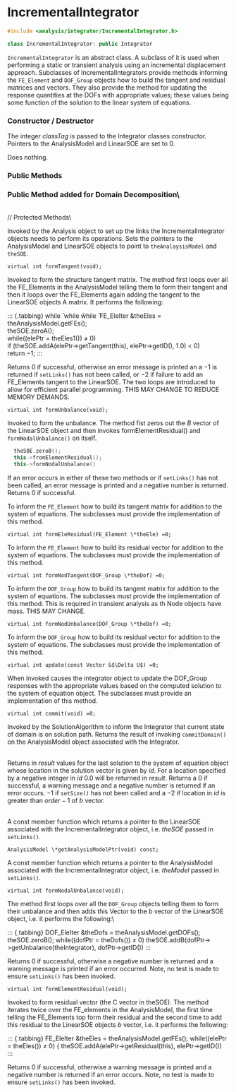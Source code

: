 # IncrementalIntegrator 

```cpp
#include <analysis/integrator/IncrementalIntegrator.h>

class IncrementalIntegrator: public Integrator
```



`IncrementalIntegrator` is an abstract class. A subclass of it is used
when performing a static or transient analysis using an incremental
displacement approach. Subclasses of IncrementalIntegrators provide
methods informing the `FE_Element` and `DOF_Group` objects how to build the
tangent and residual matrices and vectors. They also provide the method
for updating the response quantities at the DOFs with appropriate
values; these values being some function of the solution to the linear
system of equations.

### Constructor / Destructor

The integer *classTag* is passed to the Integrator classes constructor.
Pointers to the AnalysisModel and LinearSOE are set to $0$.


Does nothing.



### Public Methods


### Public Method added for Domain Decomposition\

\
// Protected Methods\



Invoked by the Analysis object to set up the links the
IncrementalIntegrator objects needs to perform its operations. Sets the
pointers to the AnalysisModel and LinearSOE objects to point to
`theAnalaysisModel` and `theSOE`.

```{.cpp}
virtual int formTangent(void);
```

Invoked to form the structure tangent matrix. The method first loops
over all the FE_Elements in the AnalysisModel telling them to form their
tangent and then it loops over the FE_Elements again adding the tangent
to the LinearSOE objects A matrix. It performs the following:

::: {.tabbing}
while ̄ while w̄hile ̄ FE_EleIter &theEles = theAnalysisModel.getFEs();\
theSOE.zeroA();\
while((elePtr = theEles1()) $\neq$ 0)\
if (theSOE.addA(elePtr-$>$getTangent(this), elePtr-$>$getID(), $1.0$)
$<$ 0)\
return $-1$;
:::

Returns $0$ if successful, otherwise an error message is printed an a
$-1$ is returned if `setLinks()` has not been called, or $-2$ if failure
to add an FE_Elements tangent to the LinearSOE. The two loops are
introduced to allow for efficient parallel programming. THIS MAY CHANGE
TO REDUCE MEMORY DEMANDS.

```{.cpp}
virtual int formUnbalance(void);
```

Invoked to form the unbalance. The method fist zeros out the $B$ vector
of the LinearSOE object and then invokes formElementResidual() and
`formNodalUnbalance()` on itself.
```cpp
  theSOE.zeroB();
  this->fromElementResidual();
  this->formNodalUnbalance()
```

If an error occurs in either of these two methods or if `setLinks()` has
not been called, an error message is printed and a negative number is
returned. Returns $0$ if successful.

To inform the `FE_Element` how to build its tangent matrix for addition to
the system of equations. The subclasses must provide the implementation
of this method.

```{.cpp}
virtual int formEleResidual(FE_Element \*theEle) =0;
```

To inform the `FE_Element` how to build its residual vector for addition
to the system of equations. The subclasses must provide the
implementation of this method.

```{.cpp}
virtual int formNodTangent(DOF_Group \*theDof) =0;
```

To inform the `DOF_Group` how to build its tangent matrix for addition to
the system of equations. The subclasses must provide the implementation
of this method. This is required in transient analysis as th Node
objects have mass. THIS MAY CHANGE.

```{.cpp}
virtual int formNodUnbalance(DOF_Group \*theDof) =0;
```

To inform the `DOF_Group` how to build its residual vector for addition to
the system of equations. The subclasses must provide the implementation
of this method.

```{.cpp}
virtual int update(const Vector &$\Delta U$) =0;
```

When invoked causes the integrator object to update the DOF_Group
responses with the appropriate values based on the computed solution to
the system of equation object. The subclasses must provide an
implementation of this method.

```{.cpp}
virtual int commit(void) =0;
```

Invoked by the SolutionAlgorithm to inform the Integrator that current
state of domain is on solution path. Returns the result of invoking
`commitDomain()` on the AnalysisModel object associated with the
Integrator.

\
Returns in *result* values for the last solution to the system of
equation object whose location in the solution vector is given by *id*.
For a location specified by a negative integer in *id* 0.0 will be
returned in *result*. Returns a $0$ if successful, a warning message and
a negative number is returned if an error occurs. $-1$ if `setSize()`
has not been called and a $-2$ if location in *id* is greater than
$order-1$ of $b$ vector.

\
A const member function which returns a pointer to the LinearSOE
associated with the IncrementalIntegrator object, i.e. *theSOE* passed
in `setLinks()`.

```{.cpp}
AnalysisModel \*getAnalysisModelPtr(void) const;
```

A const member function which returns a pointer to the AnalysisModel
associated with the IncrementalIntegrator object, i.e. *theModel* passed
in `setLinks()`.

```{.cpp}
virtual int formNodalUnbalance(void);
```

The method first loops over all the `DOF_Group` objects telling them to
form their unbalance and then adds this Vector to the $b$ vector of the
LinearSOE object, i.e. it performs the following:\

::: {.tabbing}
DOF_EleIter &theDofs = theAnalysisModel.getDOFs();
theSOE.zeroB();
while((dofPtr = theDofs()) $\neq$ 0)
  theSOE.addB(dofPtr-$>$getUnbalance(theIntegrator), dofPtr-$>$getID())
:::

Returns $0$ if successful, otherwise a negative number is returned and a
warning message is printed if an error occurred. Note, no test is made
to ensure `setLinks()` has been invoked.

```{.cpp}
virtual int formElementResidual(void);
```

Invoked to form residual vector (the C vector in theSOE). The method
iterates twice over the FE_elements in the AnalysisModel, the first time
telling the FE_Elements top form their residual and the second time to
add this residual to the LinearSOE objects $b$ vector, i.e. it performs
the following:

::: {.tabbing}
FE_EleIter &theEles = theAnalysisModel.getFEs();
while((elePtr = theEles()) $\neq$ 0) {
  theSOE.addA(elePtr-$>$getResidual(this), elePtr-$>$getID())\
:::

Returns $0$ if successful, otherwise a warning message is printed and a
negative number is returned if an error occurs. Note, no test is made to
ensure `setLinks()` has been invoked.

